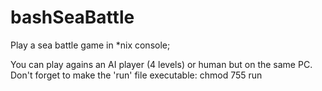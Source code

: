 # bashSeaBattle
Play a sea battle game in *nix console;

You can play agains an AI player (4 levels) or human but on the same PC.
Don't forget to make the 'run' file executable: chmod 755 run
